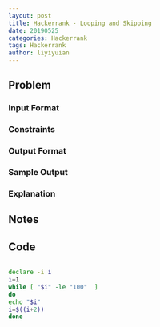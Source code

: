 ```yaml
---
layout: post
title: Hackerrank - Looping and Skipping 
date: 20190525
categories: Hackerrank
tags: Hackerrank
author: liyiyuian
---
```



<!--more-->

## Problem

### Input Format
### Constraints
### Output Format
### Sample Output
### Explanation


## Notes



## Code

```BASH

declare -i i
i=1
while [ "$i" -le "100"  ]
do
echo "$i"
i=$((i+2))
done
```



